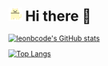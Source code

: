 # <img src="https://github.com/Yanndroid/Yanndroid/blob/master/cats.gif" width="27" height="27" /> Hi there 👋

[![leonbcode's GitHub stats](https://github-readme-stats.vercel.app/api?username=leonbcode&text_color=ffffff&bg_color=00000000&hide_border=true)](https://github.com/anuraghazra/github-readme-stats)

[![Top Langs](https://github-readme-stats.vercel.app/api/top-langs/?username=leonbcode&text_color=ffffff&bg_color=00000000&hide_border=true&layout=compact)](https://github.com/anuraghazra/github-readme-stats)
